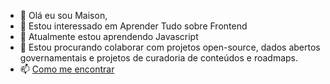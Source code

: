 - 👋 Olá eu sou Maison,
- 👀 Estou interessado em Aprender Tudo sobre Frontend
- 🌱 Atualmente estou aprendendo Javascript
- 💞️ Estou procurando colaborar com projetos open-source, dados abertos governamentais e projetos de curadoria de conteúdos e roadmaps.
- 📫 [Como me encontrar](https://linktr.ee/maison.dev)

<!---
maisondev/maisondev is a ✨ special ✨ repository because its `README.md` (this file) appears on your GitHub profile.
You can click the Preview link to take a look at your changes.
--->
